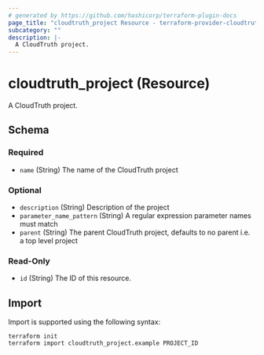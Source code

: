 ```yaml
---
# generated by https://github.com/hashicorp/terraform-plugin-docs
page_title: "cloudtruth_project Resource - terraform-provider-cloudtruth"
subcategory: ""
description: |-
  A CloudTruth project.
---
```


# cloudtruth_project (Resource)

A CloudTruth project.



<!-- schema generated by tfplugindocs -->
## Schema

### Required

- `name` (String) The name of the CloudTruth project

### Optional

- `description` (String) Description of the project
- `parameter_name_pattern` (String) A regular expression parameter names must match
- `parent` (String) The parent CloudTruth project, defaults to no parent i.e. a top level project

### Read-Only

- `id` (String) The ID of this resource.

## Import

Import is supported using the following syntax:

```shell
terraform init
terraform import cloudtruth_project.example PROJECT_ID
```
